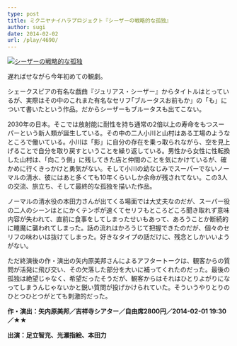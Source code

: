 ```yaml
---
type: post
title: ミクニヤナイハラプロジェクト『シーザーの戦略的な孤独』
author: sugi
date: 2014-02-02
url: /play/4690/
---
```

<a href="http://i1.wp.com/asharpminor.com/wp-content/uploads/2014/02/cesar04.jpg" onclick="_gaq.push(['_trackEvent', 'outbound-article', 'http://asharpminor.com/wp-content/uploads/2014/02/cesar04.jpg', '']);" ><img src="http://i1.wp.com/asharpminor.com/wp-content/uploads/2014/02/cesar04.jpg?resize=214%2C300" alt="シーザーの戦略的な孤独" class="alignleft size-medium wp-image-4691" data-recalc-dims="1" /></a>

遅ればせながら今年初めての観劇。

シェークスピアの有名な戯曲『ジュリアス・シーザー』からタイトルはとっているが、実際はその中のこれまた有名なセリフ｢ブルータスお前もか」の「も」について書いたという作品。だからシーザーもブルータスも出てこない。

2030年の日本。そこでは放射能に耐性を持ち通常の2倍以上の寿命をもつスーパーという新人類が誕生している。その中の二人小川と山村はある工場のようなところで働いている。小川は「影」に自分の存在を乗っ取られながら、空を見上げることで自分を取り戻すということを繰り返している。男性から女性に性転換した山村は、「向こう側」に残してきた店と仲間のことを気にかけているが、確かめに行くきっかけと勇気がない。そして小川の幼なじみでスーパーでないノーマルの清水、彼にはあと多くても10年くらいしか余命が残されてない。この3人の交流、旅立ち、そして最終的な孤独を描いた作品。

ノーマルの清水役の本田力さんが出てくる場面では大丈夫なのだが、スーパー役の二人のシーンはとにかくテンポが速くてセリフもところどころ聞き取れず意味内容が失われて、直前に食事をしてしまったせいもあって、あろうことか断続的に睡魔に襲われてしまった。話の流れはかろうじて把握できたのだが、個々のセリフの味わいは抜けてしまった。好きなタイプの話だけに、残念としかいいようがない。

ただ終演後の作・演出の矢内原美邦さんによるアフタートークは、観客からの質問が活発に飛び交い、その欠落した部分を大いに補ってくれたのだった。最後の孤独は絶望じゃなく、希望だったそうだが、観客からはそれはひとりよがりになってしまうんじゃないかと鋭い質問が投げかけられていた。そういうやりとりのひとつひとつがとても刺激的だった。

**作・演出：矢内原美邦／吉祥寺シアター／自由席2800円／2014-02-01 19:30／★★**

**出演：足立智充、光瀬指絵、本田力**
